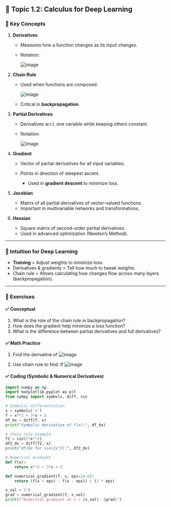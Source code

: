 ## 📘 Topic 1.2: **Calculus for Deep Learning**

### 🔑 Key Concepts

1. **Derivatives**

   * Measures how a function changes as its input changes.
   * Notation:

     ![image](https://github.com/user-attachments/assets/89c34922-868f-439b-b8be-526153baa939)


2. **Chain Rule**

   * Used when functions are composed:

     ![image](https://github.com/user-attachments/assets/fded2a53-64d9-4347-8965-626893aac268)

   * Critical in **backpropagation**.

3. **Partial Derivatives**

   * Derivatives w\.r.t. one variable while keeping others constant.
   * Notation:

     ![image](https://github.com/user-attachments/assets/a97e3652-52e9-49a8-934e-eb5cd3f5056c)

4. **Gradient**

   * Vector of partial derivatives for all input variables.
   * Points in direction of steepest ascent.

     * Used in **gradient descent** to minimize loss.

5. **Jacobian**

   * Matrix of all partial derivatives of vector-valued functions.
   * Important in multivariable networks and transformations.

6. **Hessian**

   * Square matrix of second-order partial derivatives.
   * Used in advanced optimization (Newton’s Method).

---

### 🧠 Intuition for Deep Learning

* **Training** = Adjust weights to minimize loss.
* Derivatives & gradients = Tell how much to tweak weights.
* Chain rule = Allows calculating how changes flow across many layers (backpropagation).

---

### 🧪 Exercises

#### ✅ Conceptual

1. What is the role of the chain rule in backpropagation?
2. How does the gradient help minimize a loss function?
3. What is the difference between partial derivatives and full derivatives?

#### ✅ Math Practice

1. Find the derivative of ![image](https://github.com/user-attachments/assets/6d6278d7-699f-4b83-8937-bc2510d5a418)

2. Use chain rule to find:
   If ![image](https://github.com/user-attachments/assets/33ab6247-361b-4c07-97dd-562e7a543f9c)

#### ✅ Coding (Symbolic & Numerical Derivatives)

```python
import numpy as np
import matplotlib.pyplot as plt
from sympy import symbols, diff, sin

# Symbolic differentiation
x = symbols('x')
f = x**2 + 3*x + 5
df_dx = diff(f, x)
print("Symbolic derivative of f(x):", df_dx)

# Chain rule example
f2 = sin(2*x**2)
df2_dx = diff(f2, x)
print("df/dx for sin(2x^2):", df2_dx)

# Numerical Gradient
def f(x):
    return x**2 + 3*x + 5

def numerical_gradient(f, x, eps=1e-6):
    return (f(x + eps) - f(x - eps)) / (2 * eps)

x_val = 2.0
grad = numerical_gradient(f, x_val)
print(f"Numerical gradient at x = {x_val}: {grad}")
```
